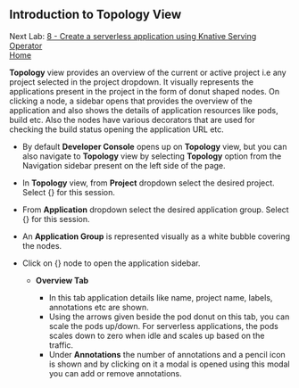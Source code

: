 ## Introduction to Topology View

Next Lab: [8 - Create a serverless application using Knative Serving Operator](./serverless.md)<br>
[Home](./README.md)

**Topology** view provides an overview of the current or active project i.e any project selected in the project dropdown. It visually represents the applications present in the project in the form of donut shaped nodes. On clicking a node, a sidebar opens that provides the overview of the application and also shows the details of application resources like pods, build etc. Also the nodes have various decorators that are used for checking the build status opening the application URL etc. 

- By default **Developer Console** opens up on **Topology** view, but you can also navigate to **Topology** view by selecting **Topology** option from the Navigation sidebar present on the left side of the page.

- In **Topology** view, from **Project** dropdown select the desired project. Select {} for this session.

- From **Application** dropdown select the desired application group. Select {} for this session.

- An **Application Group** is represented visually as a white bubble covering the nodes.

- Click on {} node to open the application sidebar.

  - **Overview Tab**

    - In this tab application details like name, project name, labels, annotations etc are shown.
    - Using the arrows given beside the pod donut on this tab, you can scale the pods up/down. For serverless applications, the pods scales down to zero when idle and scales up based on the traffic.
    - Under **Annotations** the number of annotations and a pencil icon is shown and by clicking on it a modal is opened using this modal you can add or remove annotations.  
